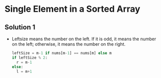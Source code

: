 # Single Element in a Sorted Array

## Solution 1

- Leftsize means the number on the left. If it is odd, it means the number on the left; otherwise, it means the number on the right.

  ```python
  leftSize = m-1 if nums[m-1] == nums[m] else m
  if leftSize % 2:
    r = m-1
  else:
    l = m+1 
  ```

  